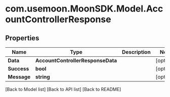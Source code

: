 # com.usemoon.MoonSDK.Model.AccountControllerResponse

## Properties

| Name        | Type                              | Description | Notes       |
| ----------- | --------------------------------- | ----------- | ----------- |
| **Data**    | **AccountControllerResponseData** |             | \[optional] |
| **Success** | **bool**                          |             | \[optional] |
| **Message** | **string**                        |             | \[optional] |

\[Back to Model list] \[Back to API list] \[Back to README]
